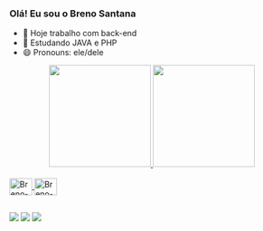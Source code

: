 ### Olá! Eu sou o Breno Santana

- 🔭 Hoje trabalho com back-end
- 🌱 Estudando JAVA e PHP
- 😄 Pronouns: ele/dele

<div align="center">
  <a href="https://github.com/brenoASantana">
  <img height="180em" src="https://github-readme-stats.vercel.app/api?username=brenoASantana&show_icons=true&theme=algolia&include_all_commits=true&count_private=true"/>
  <img height="180em" src="https://github-readme-stats.vercel.app/api/top-langs/?username=brenoASantana&layout=compact&langs_count=7&theme=algolia"/>
</div>

<div style="display: inline_block"><br>
  <img align="center" alt="Breno-JAVA" height="30" width="40" src="https://cdn.jsdelivr.net/gh/devicons/devicon/icons/java/java-original.svg">
  <img align="center" alt="Breno-PHP" height="30" width="40" src="https://cdn.jsdelivr.net/gh/devicons/devicon/icons/php/php-plain.svg">
</div>

##
<div>
  <a href="https://www.instagram.com/thekingbreno/" target="_blank"><img src="https://img.shields.io/badge/-Instagram-%23E4405F?style=for-the-badge&logo=instagram&logoColor=white" target="_blank"></a>
  <a href = "mailto:contatobrenosantana@outlook.com"><img src="https://img.shields.io/badge/Microsoft_Outlook-0078D4?style=for-the-badge&logo=microsoft-outlook&logoColor=white" target="_blank"></a>
  <a href="https://www.linkedin.com/in/breno-santana-a2242824a/" target="_blank"><img src="https://img.shields.io/badge/-LinkedIn-%230077B5?style=for-the-badge&logo=linkedin&logoColor=white" target="_blank"></a>
  </div>
